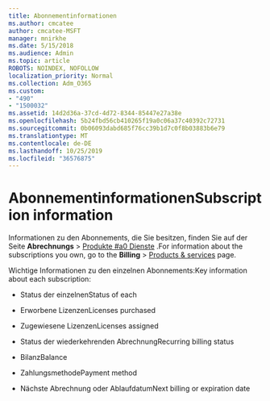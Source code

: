 ```yaml
---
title: Abonnementinformationen
ms.author: cmcatee
author: cmcatee-MSFT
manager: mnirkhe
ms.date: 5/15/2018
ms.audience: Admin
ms.topic: article
ROBOTS: NOINDEX, NOFOLLOW
localization_priority: Normal
ms.collection: Adm_O365
ms.custom:
- "490"
- "1500032"
ms.assetid: 14d2d36a-37cd-4d72-8344-85447e27a38e
ms.openlocfilehash: 5b24fbd56cb410265f19a0c06a37c40392c72731
ms.sourcegitcommit: 0b06093dabd685f76cc39b1d7c0f8b03883b6e79
ms.translationtype: MT
ms.contentlocale: de-DE
ms.lasthandoff: 10/25/2019
ms.locfileid: "36576875"
---
```

# <a name="subscription-information"></a><span data-ttu-id="a4f09-102">Abonnementinformationen</span><span class="sxs-lookup"><span data-stu-id="a4f09-102">Subscription information</span></span>

<span data-ttu-id="a4f09-103">Informationen zu den Abonnements, die Sie besitzen, finden Sie auf der Seite **Abrechnungs** \> [Produkte #a0 Dienste](https://go.microsoft.com/fwlink/p/?linkid=842054) .</span><span class="sxs-lookup"><span data-stu-id="a4f09-103">For information about the subscriptions you own, go to the **Billing** \> [Products & services](https://go.microsoft.com/fwlink/p/?linkid=842054) page.</span></span>
  
<span data-ttu-id="a4f09-104">Wichtige Informationen zu den einzelnen Abonnements:</span><span class="sxs-lookup"><span data-stu-id="a4f09-104">Key information about each subscription:</span></span>
  
- <span data-ttu-id="a4f09-105">Status der einzelnen</span><span class="sxs-lookup"><span data-stu-id="a4f09-105">Status of each</span></span>

- <span data-ttu-id="a4f09-106">Erworbene Lizenzen</span><span class="sxs-lookup"><span data-stu-id="a4f09-106">Licenses purchased</span></span>

- <span data-ttu-id="a4f09-107">Zugewiesene Lizenzen</span><span class="sxs-lookup"><span data-stu-id="a4f09-107">Licenses assigned</span></span>

- <span data-ttu-id="a4f09-108">Status der wiederkehrenden Abrechnung</span><span class="sxs-lookup"><span data-stu-id="a4f09-108">Recurring billing status</span></span>

- <span data-ttu-id="a4f09-109">Bilanz</span><span class="sxs-lookup"><span data-stu-id="a4f09-109">Balance</span></span>

- <span data-ttu-id="a4f09-110">Zahlungsmethode</span><span class="sxs-lookup"><span data-stu-id="a4f09-110">Payment method</span></span>

- <span data-ttu-id="a4f09-111">Nächste Abrechnung oder Ablaufdatum</span><span class="sxs-lookup"><span data-stu-id="a4f09-111">Next billing or expiration date</span></span>